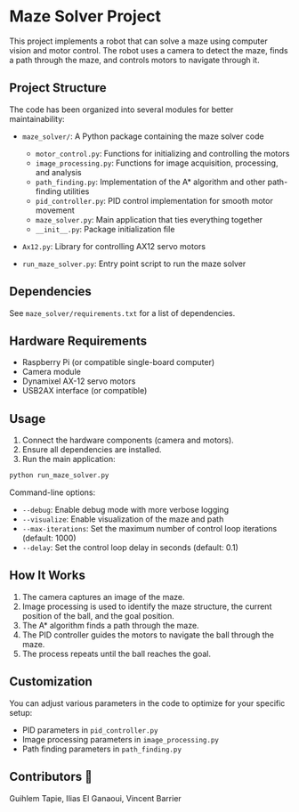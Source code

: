 # Maze Solver Project

This project implements a robot that can solve a maze using computer vision and motor control. The robot uses a camera to detect the maze, finds a path through the maze, and controls motors to navigate through it.

## Project Structure

The code has been organized into several modules for better maintainability:

- `maze_solver/`: A Python package containing the maze solver code

  - `motor_control.py`: Functions for initializing and controlling the motors
  - `image_processing.py`: Functions for image acquisition, processing, and analysis
  - `path_finding.py`: Implementation of the A\* algorithm and other path-finding utilities
  - `pid_controller.py`: PID control implementation for smooth motor movement
  - `maze_solver.py`: Main application that ties everything together
  - `__init__.py`: Package initialization file

- `Ax12.py`: Library for controlling AX12 servo motors
- `run_maze_solver.py`: Entry point script to run the maze solver

## Dependencies

See `maze_solver/requirements.txt` for a list of dependencies.

## Hardware Requirements

- Raspberry Pi (or compatible single-board computer)
- Camera module
- Dynamixel AX-12 servo motors
- USB2AX interface (or compatible)

## Usage

1. Connect the hardware components (camera and motors).
2. Ensure all dependencies are installed.
3. Run the main application:

```bash
python run_maze_solver.py
```

Command-line options:

- `--debug`: Enable debug mode with more verbose logging
- `--visualize`: Enable visualization of the maze and path
- `--max-iterations`: Set the maximum number of control loop iterations (default: 1000)
- `--delay`: Set the control loop delay in seconds (default: 0.1)

## How It Works

1. The camera captures an image of the maze.
2. Image processing is used to identify the maze structure, the current position of the ball, and the goal position.
3. The A\* algorithm finds a path through the maze.
4. The PID controller guides the motors to navigate the ball through the maze.
5. The process repeats until the ball reaches the goal.

## Customization

You can adjust various parameters in the code to optimize for your specific setup:

- PID parameters in `pid_controller.py`
- Image processing parameters in `image_processing.py`
- Path finding parameters in `path_finding.py`

## Contributors 🚀

Guihlem Tapie, Ilias El Ganaoui, Vincent Barrier 